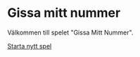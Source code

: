 Gissa mitt nummer
=====================

Välkommen till spelet "Gissa Mitt Nummer".

[Starta nytt spel](guess/init)
